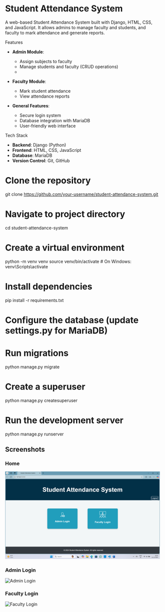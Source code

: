 # Student Attendance System
A web-based Student Attendance System built with Django, HTML, CSS, and JavaScript. It allows admins to manage faculty and students, and faculty to mark attendance and generate reports.

Features

- **Admin Module**:
  - Assign subjects to faculty
  - Manage students and faculty (CRUD operations)
  - 
- **Faculty Module**:
  - Mark student attendance
  - View attendance reports
  
- **General Features**:
  - Secure login system
  - Database integration with MariaDB
  - User-friendly web interface

Tech Stack

- **Backend**: Django (Python)
- **Frontend**: HTML, CSS, JavaScript
- **Database**: MariaDB
- **Version Control**: Git, GitHub


# Clone the repository
git clone https://github.com/your-username/student-attendance-system.git

# Navigate to project directory
cd student-attendance-system

# Create a virtual environment
python -m venv venv
source venv/bin/activate  # On Windows: venv\Scripts\activate

# Install dependencies
pip install -r requirements.txt

# Configure the database (update settings.py for MariaDB)
# Run migrations
python manage.py migrate

# Create a superuser
python manage.py createsuperuser

# Run the development server
python manage.py runserver


## Screenshots

### Home 
![Home](Images/homepage.png)


### Admin Login
![Admin Login](Images/adminlogin.png)

### Faculty Login
![Faculty Login](Images/facultylogin.png)


